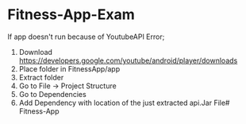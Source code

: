 # Fitness-App-Exam

If app doesn't run because of YoutubeAPI Error;
1. Download https://developers.google.com/youtube/android/player/downloads
2. Place folder in FitnessApp/app
3. Extract folder
4. Go to File -> Project Structure
5. Go to Dependencies
6. Add Dependency with location of the just extracted api.Jar File# Fitness-App
